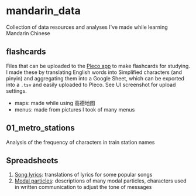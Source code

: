 # mandarin_data
Collection of data resources and analyses I've made while learning Mandarin Chinese

## flashcards
Files that can be uploaded to the [Pleco app](https://www.pleco.com/) to make flashcards for studying. I made these by translating English words into Simplified characters (and pinyin) and aggregating them into a Google Sheet, which can be exported into a `.tsv` and easily uploaded to Pleco. See UI screenshot for upload settings.
- maps: made while using 高德地图
- menus: made from pictures I took of many menus

## 01_metro_stations
Analysis of the frequency of characters in train station names

## Spreadsheets
1. [Song lyrics](https://docs.google.com/spreadsheets/d/1gAy3Oo53x1CVEFCLPrcnqL-NocqcWwcAqBj7PwSkQq0): translations of lyrics for some popular songs
2. [Modal particles](https://docs.google.com/spreadsheets/d/1UNGn-9ebiJQnE_3RJoEG3hLnH_-M08_VzbnNwzAseCg): descriptions of many modal particles, characters used in written communication to adjust the tone of messages
